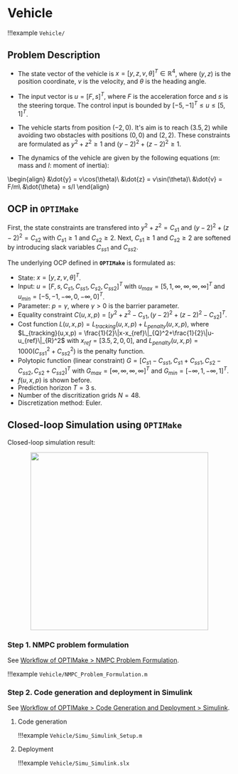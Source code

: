 # Vehicle

!!!example
	`Vehicle/`


## Problem Description

* The state vector of the vehicle is $x =  [y,z  , v ,\theta]^{T}\in\mathbb{R}^{4}$, where $(y,z)$ is the position coordinate, $v$ is the velocity, and $\theta$ is the heading angle. 

* The input vector is $u=[F,s]^T$, where $F$ is the acceleration force and $s$ is the steering torque. The control input is bounded by $[-5,-1]^T \leq u \leq [5,1]^T$.

* The vehicle starts from position $(-2,0)$. It's aim is to reach $(3.5,2)$ while avoiding two obstacles with positions $(0,0)$ and $(2,2)$. These constraints are formulated as $y^2+z^2\geq 1$ and $(y-2)^2+(z-2)^2\geq 1$.

* The dynamics of the vehicle are given by the following equations ($m$: mass and $I$: moment of inertia):

\begin{align}
&\dot{y} = v\cos(\theta)\\
&\dot{z} = v\sin(\theta)\\
&\dot{v} = F/m\\
&\dot{\theta}  =  s/I
\end{align} 

## OCP in **`OPTIMake`**

First, the state constraints are transfered into $y^2+z^2 =  C_{s1}$ and $(y-2)^2+(z-2)^2 =  C_{s2}$ with $C_{s1}\geq 1$ and $C_{s2}\geq 2$. Next, $C_{s1}\geq 1$ and $C_{s2}\geq 2$ are softened by introducing slack variables $C_{ss1}$ and $C_{ss2}$.

The underlying OCP defined in **`OPTIMake`** is formulated as:

* State: $x=[y,z  , v ,\theta]^T$.
* Input: $u=[F,s,C_{s1},C_{ss1},C_{s2},C_{ss2}]^T$ with $u_{max}=[5,  1,  \infty, \infty,  \infty, \infty]^T$ and $u_{min} = [-5, -1, -\infty, 0,   -\infty, 0 ]^T$.
* Parameter: $p=\gamma$, where $\gamma>0$ is the barrier parameter.
* Equality constraint $C(u,x,p) = [y^2    + z^2     - C_{s1},(y-2)^2 + (z-2)^2 - C_{s2}]^T$.
* Cost function $L(u,x,p) = L_{tracking}(u,x,p) + L_{penalty}(u,x,p)$, where $L_{tracking}(u,x,p) = \frac{1}{2}\|x-x_{ref}\|_{Q}^2+\frac{1}{2}\|u-u_{ref}\|_{R}^2$ with $x_{ref}=[3.5,2,0,0]$, and $L_{penalty}(u,x,p)=1000(C_{ss1}^2 +C_{ss2}^2)$ is the penalty function.
* Polytopic function (linear constraint) $G = [C_{s1} - C_{ss1},C_{s1} + C_{ss1},     C_{s2} - C_{ss2},     C_{s2} + C_{ss2}]^T$ with $G_{max}=[\infty,\infty,\infty,\infty]^T$ and $G_{min} = [-\infty,1,-\infty,1]^T$.
* $f(u,x,p)$ is shown before.
* Prediction horizon $T=3$ s.
* Number of the discritization grids $N=48$.
* Discretization method: Euler.


## Closed-loop Simulation using **`OPTIMake`** 

Closed-loop simulation result:
<p align="center">
<img src="../vehicle.png" width="400px">
</p>

### Step 1. NMPC problem formulation
See [Workflow of OPTIMake > NMPC Problem Formulation](workflow.md#nmpc_formulation).

!!!example
	`Vehicle/NMPC_Problem_Formulation.m`
	

### Step 2. Code generation and deployment in Simulink
See [Workflow of OPTIMake > Code Generation and Deployment > Simulink](workflow.md#workflow_deploy_simulink).

1. Code generation

	!!!example
		`Vehicle/Simu_Simulink_Setup.m`
	
2. Deployment

	!!!example
		`Vehicle/Simu_Simulink.slx`
